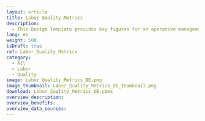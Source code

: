 ```yaml
---
layout: article
title: Labor Quality Metrics
description: 
  - This Design Template provides key figures for an operative management
lang: en
weight: 500
isDraft: true
ref: Labor_Quality_Metrics
category:
  - All
  - Labor
  - Quality
image: Labor_Quality_Metrics_DE.png
image_thumbnail: Labor_Quality_Metrics_DE_thumbnail.png
download: Labor_Quality_Metrics_DE.pbmx
overview_description:
overview_benefits:
overview_data_sources:
---
```

